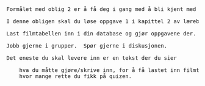 <pre>
Formålet med oblig 2 er å få deg i gang med å bli kjent med læreboka og det tilhørende nettstedet.  

I denne obligen skal du løse oppgave 1 i kapittel 2 av læreboka. Hvis du ikke har læreboka, finner du oppgavene på bokas nettside med løsningsforslag (prøv da å ikke se på svaret). I tillegg skal du gjøre quiz til kapittel 2, også å finne på nettsiden.

Last filmtabellen inn i din database og gjør oppgavene der.

Jobb gjerne i grupper.  Spør gjerne i diskusjonen.

Det eneste du skal levere inn er en tekst der du sier

    hva du måtte gjøre/skrive inn, for å få lastet inn filmtabellen i din database
    hvor mange rette du fikk på quizen.

</pre>
